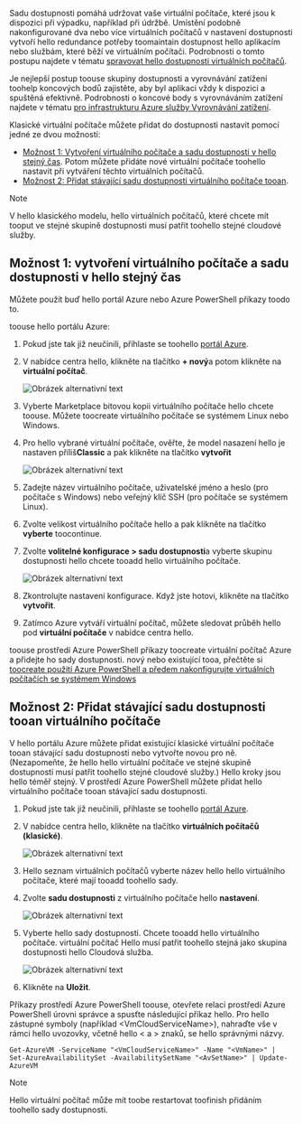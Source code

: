 


Sadu dostupnosti pomáhá udržovat vaše virtuální počítače, které jsou k dispozici při výpadku, například při údržbě. Umístění podobně nakonfigurované dva nebo více virtuálních počítačů v nastavení dostupnosti vytvoří hello redundance potřeby toomaintain dostupnost hello aplikacím nebo službám, které běží ve virtuálním počítači. Podrobnosti o tomto postupu najdete v tématu [spravovat hello dostupnosti virtuálních počítačů][Manage hello availability of virtual machines].

Je nejlepší postup toouse skupiny dostupnosti a vyrovnávání zatížení toohelp koncových bodů zajistěte, aby byl aplikaci vždy k dispozici a spuštěná efektivně. Podrobnosti o koncové body s vyrovnáváním zatížení najdete v tématu [pro infrastrukturu Azure služby Vyrovnávání zatížení][Load balancing for Azure infrastructure services].

Klasické virtuální počítače můžete přidat do dostupnosti nastavit pomocí jedné ze dvou možností:

* [Možnost 1: Vytvoření virtuálního počítače a sadu dostupnosti v hello stejný čas][Option 1: Create a virtual machine and an availability set at hello same time]. Potom můžete přidáte nové virtuální počítače toohello nastavit při vytváření těchto virtuálních počítačů.
* [Možnost 2: Přidat stávající sadu dostupnosti virtuálního počítače tooan][Option 2: Add an existing virtual machine tooan availability set].

> [!NOTE]
> V hello klasického modelu, hello virtuálních počítačů, které chcete mít tooput ve stejné skupině dostupnosti musí patřit toohello stejné cloudové služby.
> 
> 

## <a id="createset"></a>Možnost 1: vytvoření virtuálního počítače a sadu dostupnosti v hello stejný čas
Můžete použít buď hello portál Azure nebo Azure PowerShell příkazy toodo to.

toouse hello portálu Azure:

1. Pokud jste tak již neučinili, přihlaste se toohello [portál Azure](https://portal.azure.com).
2. V nabídce centra hello, klikněte na tlačítko **+ nový**a potom klikněte na **virtuální počítač**.
   
    ![Obrázek alternativní text](./media/virtual-machines-common-classic-configure-availability/ChooseVMImage.png)
3. Vyberte Marketplace bitovou kopii virtuálního počítače hello chcete toouse. Můžete toocreate virtuálního počítače se systémem Linux nebo Windows.
4. Pro hello vybrané virtuální počítače, ověřte, že model nasazení hello je nastaven příliš**Classic** a pak klikněte na tlačítko **vytvořit**
   
    ![Obrázek alternativní text](./media/virtual-machines-common-classic-configure-availability/ChooseClassicModel.png)
5. Zadejte název virtuálního počítače, uživatelské jméno a heslo (pro počítače s Windows) nebo veřejný klíč SSH (pro počítače se systémem Linux). 
6. Zvolte velikost virtuálního počítače hello a pak klikněte na tlačítko **vyberte** toocontinue.
7. Zvolte **volitelné konfigurace > sadu dostupnosti**a vyberte skupinu dostupnosti hello chcete tooadd hello virtuálního počítače.
   
    ![Obrázek alternativní text](./media/virtual-machines-common-classic-configure-availability/ChooseAvailabilitySet.png) 
8. Zkontrolujte nastavení konfigurace. Když jste hotovi, klikněte na tlačítko **vytvořit**.
9. Zatímco Azure vytváří virtuální počítač, můžete sledovat průběh hello pod **virtuální počítače** v nabídce centra hello.

toouse prostředí Azure PowerShell příkazy toocreate virtuální počítač Azure a přidejte ho sady dostupnosti. nový nebo existující tooa, přečtěte si [toocreate použití Azure PowerShell a předem nakonfigurujte virtuálních počítačích se systémem Windows](../articles/virtual-machines/windows/classic/create-powershell.md?toc=%2fazure%2fvirtual-machines%2fwindows%2fclassic%2ftoc.json)

## <a id="addmachine"></a>Možnost 2: Přidat stávající sadu dostupnosti tooan virtuálního počítače
V hello portálu Azure můžete přidat existující klasické virtuální počítače tooan stávající sadu dostupnosti nebo vytvořte novou pro ně. (Nezapomeňte, že hello hello virtuální počítače ve stejné skupině dostupnosti musí patřit toohello stejné cloudové služby.) Hello kroky jsou hello téměř stejný. V prostředí Azure PowerShell můžete přidat hello virtuálního počítače tooan stávající sadu dostupnosti.

1. Pokud jste tak již neučinili, přihlaste se toohello [portál Azure](https://portal.azure.com).
2. V nabídce centra hello, klikněte na tlačítko **virtuálních počítačů (klasické)**.
   
    ![Obrázek alternativní text](./media/virtual-machines-common-classic-configure-availability/ChooseClassicVM.png)
3. Hello seznam virtuálních počítačů vyberte název hello hello virtuálního počítače, které mají tooadd toohello sady.
4. Zvolte **sadu dostupnosti** z virtuálního počítače hello **nastavení**.
   
    ![Obrázek alternativní text](./media/virtual-machines-common-classic-configure-availability/AvailabilitySetSettings.png)
5. Vyberte hello sady dostupnosti. Chcete tooadd hello virtuálního počítače. virtuální počítač Hello musí patřit toohello stejná jako skupina dostupnosti hello Cloudová služba.
   
    ![Obrázek alternativní text](./media/virtual-machines-common-classic-configure-availability/AvailabilitySetPicker.png)
6. Klikněte na **Uložit**.

Příkazy prostředí Azure PowerShell toouse, otevřete relaci prostředí Azure PowerShell úrovni správce a spusťte následující příkaz hello. Pro hello zástupné symboly (například &lt;VmCloudServiceName&gt;), nahraďte vše v rámci hello uvozovky, včetně hello < a > znaků, se hello správnými názvy.

    Get-AzureVM -ServiceName "<VmCloudServiceName>" -Name "<VmName>" | Set-AzureAvailabilitySet -AvailabilitySetName "<AvSetName>" | Update-AzureVM

> [!NOTE]
> Hello virtuální počítač může mít toobe restartovat toofinish přidáním toohello sady dostupnosti.
> 
> 

<!-- LINKS -->
[Option 1: Create a virtual machine and an availability set at hello same time]: #createset
[Option 2: Add an existing virtual machine tooan availability set]: #addmachine

[Load balancing for Azure infrastructure services]: ../articles/virtual-machines/virtual-machines-linux-load-balance.md
[Manage hello availability of virtual machines]:../articles/virtual-machines/linux/manage-availability.md

[Create a virtual machine running Windows]: ../articles/virtual-machines/virtual-machines-windows-hero-tutorial.md
[Virtual Network overview]: ../articles/virtual-network/virtual-networks-overview.md

